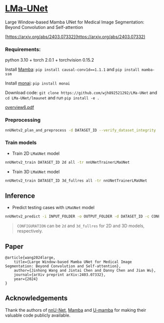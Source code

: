 # [LMa-UNet](https://arxiv.org/abs/2403.07332)

Large Window-based Mamba UNet for Medical Image Segmentation: Beyond Convolution and Self-attention

[https://arxiv.org/abs/2403.07332](https://arxiv.org/abs/2403.07332)

### Requirements: 

python 3.10 + torch 2.0.1 + torchvision 0.15.2 

Install [Mamba](https://github.com/state-spaces/mamba): `pip install causal-conv1d==1.1.1` and `pip install mamba-ssm`

Install [monai](https://github.com/Project-MONAI/MONAI): `pip install monai` 

Download code: `git clone https://github.com/wjh892521292/LMa-UNet` and `cd LMa-UNet/lmaunet` and run `pip install -e .`


[overview6.pdf](https://github.com/wjh892521292/LMa-UNet/imgs/overview6.pdf)

### Preprocessing

```bash
nnUNetv2_plan_and_preprocess -d DATASET_ID --verify_dataset_integrity
```

### Train models

- Train 2D `LMaUNet` model

```bash
nnUNetv2_train DATASET_ID 2d all -tr nnUNetTrainerLMaUNet
```




- Train 3D `LMaUNet` model

```bash
nnUNetv2_train DATASET_ID 3d_fullres all -tr nnUNetTrainerLMaUNet
```




## Inference

- Predict testing cases with `LMaUNet` model

```bash
nnUNetv2_predict -i INPUT_FOLDER -o OUTPUT_FOLDER -d DATASET_ID -c CONFIGURATION -f 'all' -tr nnUNetTrainerLMaUNet --disable_tta -npp 1
```

> `CONFIGURATION` can be `2d` and `3d_fullres` for 2D and 3D models, respectively.

## Paper

```
@article{wang2024large,
    title={Large Window-based Mamba UNet for Medical Image Segmentation: Beyond Convolution and Self-attention},
    author={Jinhong Wang and Jintai Chen and Danny Chen and Jian Wu},
    journal={arXiv preprint arXiv:2403.07332},
    year={2024}
}
```


## Acknowledgements

Thank the authors of [nnU-Net](https://github.com/MIC-DKFZ/nnUNet), [Mamba](https://github.com/state-spaces/mamba) and [U-mamba](https://github.com/bowang-lab/U-Mamba) for making their valuable code publicly available.
